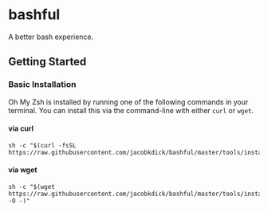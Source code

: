 # bashful

A better bash experience.

## Getting Started

### Basic Installation

Oh My Zsh is installed by running one of the following commands in your terminal. You can install this via the command-line with either `curl` or `wget`.

#### via curl

```shell
sh -c "$(curl -fsSL https://raw.githubusercontent.com/jacobkdick/bashful/master/tools/install.sh)"
```

#### via wget

```shell
sh -c "$(wget https://raw.githubusercontent.com/jacobkdick/bashful/master/tools/install.sh -O -)"
```
